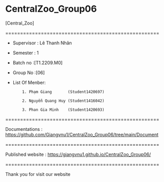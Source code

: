 # CentralZoo_Group06
[Central_Zoo]


====================================================

+ Supervisor                         : Lê Thanh Nhân

+ Semester                           : 1

+ Batch no                           :[T1.2209.M0] 

+ Group No                           :[06]

+ List Of Menber:

          1. Phạm Giang       (Student1420697)
          
          2. Nguyễn Quang Huy (Student1416042)
          
          3. Phan Gia Minh    (Student1420693)
          
====================================================

Documentations : https://github.com/Giangvnu1/CentralZoo_Group06/tree/main/Document

====================================================

Published website : https://giangvnu1.github.io/CentralZoo_Group06/

====================================================

Thank you for visit our website
